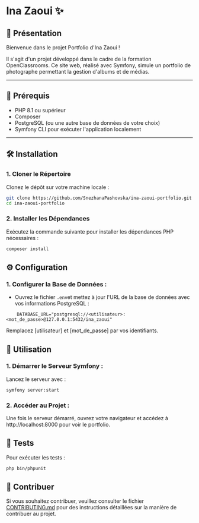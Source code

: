 # Ina Zaoui ✨

## 📌 Présentation

Bienvenue dans le projet Portfolio d'Ina Zaoui !

Il s'agit d'un projet développé dans le cadre de la formation OpenClassrooms. Ce site web, réalisé avec Symfony, simule un portfolio de photographe permettant la gestion d'albums et de médias.

---

## 🚀 Prérequis

- PHP 8.1 ou supérieur
- Composer
- PostgreSQL (ou une autre base de données de votre choix)
- Symfony CLI pour exécuter l'application localement

---

## 🛠️ Installation

### 1. Cloner le Répertoire

Clonez le dépôt sur votre machine locale :

```bash
git clone https://github.com/SnezhanaPashovska/ina-zaoui-portfolio.git
cd ina-zaoui-portfolio
```

### 2. Installer les Dépendances

Exécutez la commande suivante pour installer les dépendances PHP nécessaires :

```bash
composer install
```

## ⚙️ Configuration

### 1. Configurer la Base de Données :

- Ouvrez le fichier `.env`et mettez à jour l'URL de la base de données avec vos informations PostgreSQL :

````env
    DATABASE_URL="postgresql://<utilisateur>:<mot_de_passe>@127.0.0.1:5432/ina_zaoui"
````

Remplacez [utilisateur] et [mot_de_passe] par vos identifiants.

## 🚀 Utilisation

### 1. Démarrer le Serveur Symfony :

Lancez le serveur avec :

```bash
symfony server:start
````

### 2. Accéder au Projet :

Une fois le serveur démarré, ouvrez votre navigateur et accédez à http://localhost:8000 pour voir le portfolio.

## 🧪 Tests

Pour exécuter les tests :

```bash
php bin/phpunit
```

## 🤝 Contribuer

Si vous souhaitez contribuer, veuillez consulter le fichier [CONTRIBUTING.md](./CONTRIBUTING.md) pour des instructions détaillées sur la manière de contribuer au projet.
